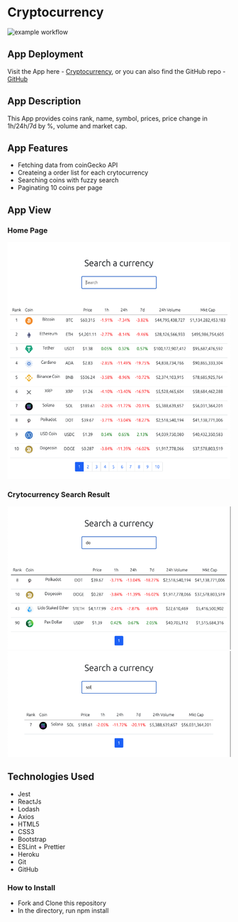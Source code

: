 # Cryptocurrency

![example workflow](https://github.com/gigi0310/Cryptocurrency/actions/workflows/ci.yml/badge.svg)

## App Deployment

Visit the App here - [Cryptocurrency](https://cryptocurrency-au.herokuapp.com/), or you can also find the GitHub repo - [GitHub](https://github.com/gigi0310/Cryptocurrency)

## App Description

This App provides coins rank, name, symbol, prices, price change in 1h/24h/7d by %, volume and market cap.

## App Features

- Fetching data from coinGecko API
- Createing a order list for each crytocurrency
- Searching coins with fuzzy search
- Paginating 10 coins per page

## App View

### Home Page

![picture](/AppLandingPage.png)

### Crytocurrency Search Result

![picture](/SearchResult1.png)
![picture](/SearchResult2.png)

## Technologies Used

- Jest
- ReactJs
- Lodash
- Axios
- HTML5
- CSS3
- Bootstrap
- ESLint + Prettier
- Heroku
- Git
- GitHub

### How to Install

- Fork and Clone this repository
- In the directory, run npm install
